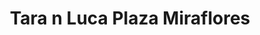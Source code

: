 ---
title: "Tara n Luca Plaza Miraflores"
url: /tegucigalpa/tara-n-luca-plaza-miraflores/
shop: Allgemein
---